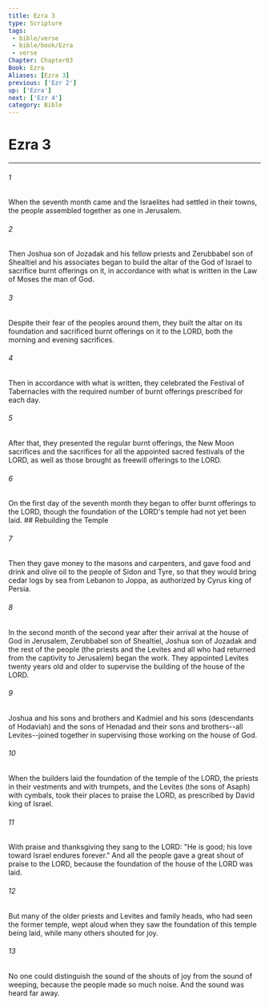 ```yaml
---
title: Ezra 3
type: Scripture
tags:
 - bible/verse
 - bible/book/Ezra
 - verse
Chapter: Chapter03
Book: Ezra
Aliases: [Ezra 3]
previous: ['Ezr 2']
up: ['Ezra']
next: ['Ezr 4']
category: Bible
---
```

# Ezra 3

***


###### 1 
When the seventh month came and the Israelites had settled in their towns, the people assembled together as one in Jerusalem. 

###### 2 
Then Joshua son of Jozadak and his fellow priests and Zerubbabel son of Shealtiel and his associates began to build the altar of the God of Israel to sacrifice burnt offerings on it, in accordance with what is written in the Law of Moses the man of God. 

###### 3 
Despite their fear of the peoples around them, they built the altar on its foundation and sacrificed burnt offerings on it to the LORD, both the morning and evening sacrifices. 

###### 4 
Then in accordance with what is written, they celebrated the Festival of Tabernacles with the required number of burnt offerings prescribed for each day. 

###### 5 
After that, they presented the regular burnt offerings, the New Moon sacrifices and the sacrifices for all the appointed sacred festivals of the LORD, as well as those brought as freewill offerings to the LORD. 

###### 6 
On the first day of the seventh month they began to offer burnt offerings to the LORD, though the foundation of the LORD's temple had not yet been laid. ## Rebuilding the Temple 

###### 7 
Then they gave money to the masons and carpenters, and gave food and drink and olive oil to the people of Sidon and Tyre, so that they would bring cedar logs by sea from Lebanon to Joppa, as authorized by Cyrus king of Persia. 

###### 8 
In the second month of the second year after their arrival at the house of God in Jerusalem, Zerubbabel son of Shealtiel, Joshua son of Jozadak and the rest of the people (the priests and the Levites and all who had returned from the captivity to Jerusalem) began the work. They appointed Levites twenty years old and older to supervise the building of the house of the LORD. 

###### 9 
Joshua and his sons and brothers and Kadmiel and his sons (descendants of Hodaviah) and the sons of Henadad and their sons and brothers--all Levites--joined together in supervising those working on the house of God. 

###### 10 
When the builders laid the foundation of the temple of the LORD, the priests in their vestments and with trumpets, and the Levites (the sons of Asaph) with cymbals, took their places to praise the LORD, as prescribed by David king of Israel. 

###### 11 
With praise and thanksgiving they sang to the LORD: "He is good; his love toward Israel endures forever." And all the people gave a great shout of praise to the LORD, because the foundation of the house of the LORD was laid. 

###### 12 
But many of the older priests and Levites and family heads, who had seen the former temple, wept aloud when they saw the foundation of this temple being laid, while many others shouted for joy. 

###### 13 
No one could distinguish the sound of the shouts of joy from the sound of weeping, because the people made so much noise. And the sound was heard far away. 
